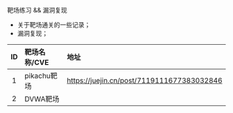 靶场练习 && 漏洞复现
- 关于靶场通关的一些记录；
- 漏洞复现；

| ID         | 靶场名称/CVE       |   地址                                     | 
|:----------:|:-------------     |:-------------------                       |
| 1          |  pikachu靶场      |https://juejin.cn/post/7119111677383032846  |
| 2          |  DVWA靶场      |    |

